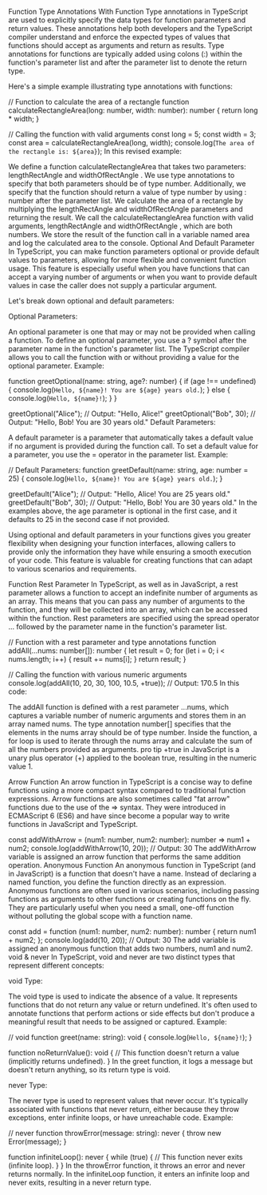 Function
Type Annotations With Function
Type annotations in TypeScript are used to explicitly specify the data types for function parameters and return values. These annotations help both developers and the TypeScript compiler understand and enforce the expected types of values that functions should accept as arguments and return as results. Type annotations for functions are typically added using colons (:) within the function's parameter list and after the parameter list to denote the return type.

Here's a simple example illustrating type annotations with functions:

// Function to calculate the area of a rectangle
function calculateRectangleArea(long: number, width: number): number {
  return long * width;
}

// Calling the function with valid arguments
const long = 5;
const width = 3;
const area = calculateRectangleArea(long, width);
console.log(`The area of the rectangle is: ${area}`);
In this revised example:

We define a function calculateRectangleArea that takes two parameters: lengthRectAngle and widthOfRectAngle . We use type annotations to specify that both parameters should be of type number. Additionally, we specify that the function should return a value of type number by using : number after the parameter list.
We calculate the area of a rectangle by multiplying the lengthRectAngle and widthOfRectAngle parameters and returning the result.
We call the calculateRectangleArea function with valid arguments, lengthRectAngle and widthOfRectAngle , which are both numbers.
We store the result of the function call in a variable named area and log the calculated area to the console.
Optional And Default Parameter
In TypeScript, you can make function parameters optional or provide default values to parameters, allowing for more flexible and convenient function usage. This feature is especially useful when you have functions that can accept a varying number of arguments or when you want to provide default values in case the caller does not supply a particular argument.

Let's break down optional and default parameters:

Optional Parameters:

An optional parameter is one that may or may not be provided when calling a function.
To define an optional parameter, you use a ? symbol after the parameter name in the function's parameter list.
The TypeScript compiler allows you to call the function with or without providing a value for the optional parameter.
Example:

function greetOptional(name: string, age?: number) {
  if (age !== undefined) {
    console.log(`Hello, ${name}! You are ${age} years old.`);
  } else {
    console.log(`Hello, ${name}!`);
  }
}

greetOptional("Alice"); // Output: "Hello, Alice!"
greetOptional("Bob", 30); // Output: "Hello, Bob! You are 30 years old."
Default Parameters:

A default parameter is a parameter that automatically takes a default value if no argument is provided during the function call.
To set a default value for a parameter, you use the = operator in the parameter list.
Example:

// Default Parameters:
function greetDefault(name: string, age: number = 25) {
  console.log(`Hello, ${name}! You are ${age} years old.`);
}

greetDefault("Alice"); // Output: "Hello, Alice! You are 25 years old."
greetDefault("Bob", 30); // Output: "Hello, Bob! You are 30 years old."
In the examples above, the age parameter is optional in the first case, and it defaults to 25 in the second case if not provided.

Using optional and default parameters in your functions gives you greater flexibility when designing your function interfaces, allowing callers to provide only the information they have while ensuring a smooth execution of your code. This feature is valuable for creating functions that can adapt to various scenarios and requirements.

Function Rest Parameter
In TypeScript, as well as in JavaScript, a rest parameter allows a function to accept an indefinite number of arguments as an array. This means that you can pass any number of arguments to the function, and they will be collected into an array, which can be accessed within the function. Rest parameters are specified using the spread operator ... followed by the parameter name in the function's parameter list.

// Function with a rest parameter and type annotations
function addAll(...nums: number[]): number {
  let result = 0;
  for (let i = 0; i < nums.length; i++) {
    result += nums[i];
  }
  return result;
}

// Calling the function with various numeric arguments
console.log(addAll(10, 20, 30, 100, 10.5, +true)); // Output: 170.5
In this code:

The addAll function is defined with a rest parameter ...nums, which captures a variable number of numeric arguments and stores them in an array named nums. The type annotation number[] specifies that the elements in the nums array should be of type number.
Inside the function, a for loop is used to iterate through the nums array and calculate the sum of all the numbers provided as arguments.
pro tip +true in JavaScript is a unary plus operator (+) applied to the boolean true, resulting in the numeric value 1.

Arrow Function
An arrow function in TypeScript is a concise way to define functions using a more compact syntax compared to traditional function expressions. Arrow functions are also sometimes called "fat arrow" functions due to the use of the => syntax. They were introduced in ECMAScript 6 (ES6) and have since become a popular way to write functions in JavaScript and TypeScript.

const addWithArrow = (num1: number, num2: number): number => num1 + num2;
console.log(addWithArrow(10, 20)); // Output: 30
The addWithArrow variable is assigned an arrow function that performs the same addition operation.
Anonymous Function
An anonymous function in TypeScript (and in JavaScript) is a function that doesn't have a name. Instead of declaring a named function, you define the function directly as an expression. Anonymous functions are often used in various scenarios, including passing functions as arguments to other functions or creating functions on the fly. They are particularly useful when you need a small, one-off function without polluting the global scope with a function name.

const add = function (num1: number, num2: number): number {
  return num1 + num2;
};
console.log(add(10, 20)); // Output: 30
The add variable is assigned an anonymous function that adds two numbers, num1 and num2.
void & never
In TypeScript, void and never are two distinct types that represent different concepts:

void Type:

The void type is used to indicate the absence of a value. It represents functions that do not return any value or return undefined.
It's often used to annotate functions that perform actions or side effects but don't produce a meaningful result that needs to be assigned or captured.
Example:

// void
function greet(name: string): void {
  console.log(`Hello, ${name}!`);
}

function noReturnValue(): void {
  // This function doesn't return a value (implicitly returns undefined).
}
In the greet function, it logs a message but doesn't return anything, so its return type is void.

never Type:

The never type is used to represent values that never occur. It's typically associated with functions that never return, either because they throw exceptions, enter infinite loops, or have unreachable code.
Example:

// never
function throwError(message: string): never {
  throw new Error(message);
}

function infiniteLoop(): never {
  while (true) {
    // This function never exits (infinite loop).
  }
}
In the throwError function, it throws an error and never returns normally. In the infiniteLoop function, it enters an infinite loop and never exits, resulting in a never return type.

